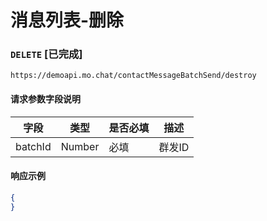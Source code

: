 # 消息列表-删除
### `DELETE`  [已完成]
```
https://demoapi.mo.chat/contactMessageBatchSend/destroy
```

#### 请求参数字段说明

| 字段  | 类型 | 是否必填 | 描述|
| ------------- | ------------- | ------------------ | ------------------ |
| batchId  | Number  | 必填 | 群发ID |


#### 响应示例

```json
{
}
```